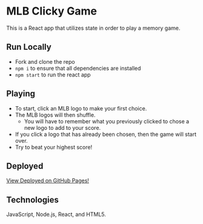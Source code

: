 # MLB Clicky Game
This is a React app that utilizes state in order to play a memory game.

## Run Locally
* Fork and clone the repo
* `npm i` to ensure that all dependencies are installed
* `npm start` to run the react app

## Playing
 * To start, click an MLB logo to make your first choice. 
 * The MLB logos will then shuffle.
    * You will have to remember what you previously clicked to chose a new logo to add to your score. 
 * If you click a logo that has already been chosen, then the game will start over.
 * Try to beat your highest score!

 ## Deployed
[View Deployed on GitHub Pages!](https://ambermoreyra.github.io/clickGame/)

## Technologies
JavaScript, Node.js, React, and HTML5.